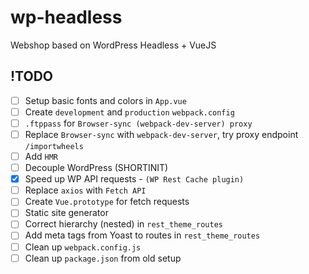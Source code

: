 # wp-headless
Webshop based on WordPress Headless + VueJS

## !TODO
- [ ] Setup basic fonts and colors in `App.vue`
- [ ] Create `development` and `production` `webpack.config`
- [ ] `.ftppass` for `Browser-sync (webpack-dev-server) proxy`
- [ ] Replace `Browser-sync` with `webpack-dev-server`, try proxy endpoint `/importwheels`
- [ ] Add `HMR`
- [ ] Decouple WordPress (SHORTINIT)
- [x] Speed up WP API requests - ```(WP Rest Cache plugin)```
- [ ] Replace `axios` with `Fetch API`
- [ ] Create `Vue.prototype` for fetch requests
- [ ] Static site generator
- [ ] Correct hierarchy (nested) in `rest_theme_routes`
- [ ] Add meta tags from Yoast to routes in `rest_theme_routes`
- [ ] Clean up `webpack.config.js`
- [ ] Clean up `package.json` from old setup
